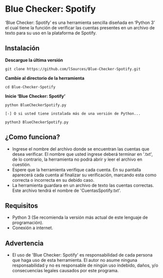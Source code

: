 # Blue Checker: Spotify
‘Blue Checker: Spotify’ es una herramienta sencilla diseñada en ‘Python 3’ el cual tiene la función de verificar las cuentas presentes en un archivo de texto para su uso en la plataforma de Spotify.

## Instalación
**Descargue la última versión**
```
git clone https://github.com/lSources/Blue-Checker-Spotify.git
```
**Cambie al directorio de la herramienta**
```
cd Blue-Checker-Spotify 
```
**Inicie ‘Blue Checker: Spotify’**
```
python BlueCheckerSpotify.py

[-] O si usted tiene instalada más de una versión de Python...

python3 BlueCheckerSpotify.py
```

## ¿Como funciona?
* Ingrese el nombre del archivo donde se encuentran las cuentas que desea verificar. El nombre que usted ingrese deberá terminar en '.txt', de lo contrario, la herramienta no podrá abrir y leer el archivo en cuestión.
* Espere que la herramienta verifique cada cuenta. En su pantalla aparecerá cada cuenta al finalizar su verificación, marcando esta como correcta o incorrecta en su debido caso. 
* La herramienta guardara en un archivo de texto las cuentas correctas. Este archivo tendrá el nombre de 'CuentasSpotify.txt'.

## Requisitos
* Python 3 (Se recomienda la versión más actual de este lenguaje de programación).
* Conexión a internet.

## Advertencia
* El uso de 'Blue Checker: Spotify' es responsabilidad de cada persona que haga uso de esta herramienta. El autor no asume ninguna responsabilidad y no es responsable de ningún uso indebido, daños, y/o consecuencias legales causados por este programa.

